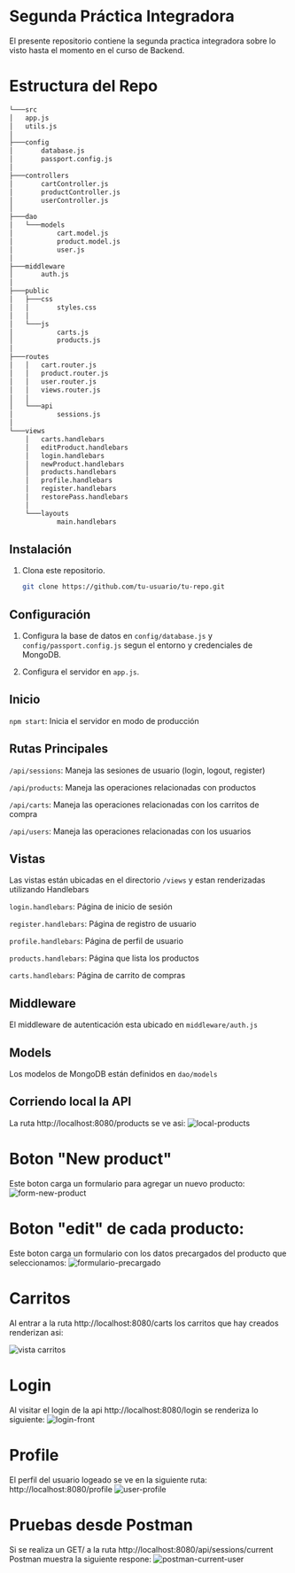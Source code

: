 # Segunda Práctica Integradora

El presente repositorio contiene la segunda practica integradora sobre lo visto hasta el momento en el curso de Backend.

# Estructura del Repo

```bash
└───src
│   app.js
│   utils.js
│
├───config
│       database.js
│       passport.config.js
│
├───controllers
│       cartController.js
│       productController.js
│       userController.js
│
├───dao
│   └───models
│           cart.model.js
│           product.model.js
│           user.js
│
├───middleware
│       auth.js
│
├───public
│   ├───css
│   │       styles.css
│   │
│   └───js
│           carts.js
│           products.js
│
├───routes
│   │   cart.router.js
│   │   product.router.js
│   │   user.router.js
│   │   views.router.js
│   │
│   └───api
│           sessions.js
│
└───views
    │   carts.handlebars
    │   editProduct.handlebars
    │   login.handlebars
    │   newProduct.handlebars
    │   products.handlebars
    │   profile.handlebars
    │   register.handlebars
    │   restorePass.handlebars
    │
    └───layouts
            main.handlebars
```

## Instalación

1. Clona este repositorio.

   ```bash
   git clone https://github.com/tu-usuario/tu-repo.git
   ```

## Configuración

1. Configura la base de datos en `config/database.js` y `config/passport.config.js` segun el entorno y credenciales de MongoDB.

2. Configura el servidor en `app.js`.

## Inicio

`npm start`: Inicia el servidor en modo de producción

## Rutas Principales

`/api/sessions`: Maneja las sesiones de usuario (login, logout, register)

`/api/products`: Maneja las operaciones relacionadas con productos

`/api/carts`: Maneja las operaciones relacionadas con los carritos de compra

`/api/users`: Maneja las operaciones relacionadas con los usuarios

## Vistas

Las vistas están ubicadas en el directorio `/views` y estan renderizadas utilizando Handlebars

`login.handlebars`: Página de inicio de sesión

`register.handlebars`: Página de registro de usuario

`profile.handlebars`: Página de perfil de usuario

`products.handlebars`: Página que lista los productos

`carts.handlebars`: Página de carrito de compras

## Middleware

El middleware de autenticación esta ubicado en `middleware/auth.js`

## Models

Los modelos de MongoDB están definidos en `dao/models`

## Corriendo local la API

La ruta http://localhost:8080/products se ve asi:
![local-products](https://github.com/nicob201/practica_integradora_2/assets/88735420/8de2f50a-0131-43ff-8bd6-20f80880e980)

# Boton "New product"

Este boton carga un formulario para agregar un nuevo producto:
![form-new-product](https://github.com/nicob201/BACKEND-PROYECTO-FINAL/assets/88735420/0ba744b7-634d-41af-b709-efb42b27da59)

# Boton "edit" de cada producto:

Este boton carga un formulario con los datos precargados del producto que seleccionamos:
![formulario-precargado](https://github.com/nicob201/BACKEND-PROYECTO-FINAL/assets/88735420/ff83c723-b4ac-4df7-b50f-8dd40a0f4251)

# Carritos

Al entrar a la ruta http://localhost:8080/carts los carritos que hay creados renderizan asi:

![vista carritos](https://github.com/nicob201/BACKEND-PROYECTO-FINAL/assets/88735420/8f38ba44-d5b5-4f6c-aa21-caaa0d6fa2f9)

# Login

Al visitar el login de la api http://localhost:8080/login se renderiza lo siguiente:
![login-front](https://github.com/nicob201/practica_integradora_2/assets/88735420/211a4c0f-69b7-4b2f-a9fd-5275681c6b2e)

# Profile

El perfil del usuario logeado se ve en la siguiente ruta: http://localhost:8080/profile
![user-profile](https://github.com/nicob201/practica_integradora_2/assets/88735420/74b835b4-a91e-420c-bb5c-1aae3b187fe6)

# Pruebas desde Postman

Si se realiza un GET/ a la ruta http://localhost:8080/api/sessions/current Postman muestra la siguiente respone:
![postman-current-user](https://github.com/nicob201/practica_integradora_2/assets/88735420/42b856ca-2e7a-492a-9dc2-6cf8dfc5459c)
